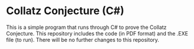 # Collatz Conjecture (C#)
This is a simple program that runs through C# to prove the Collatz Conjecture. This repository includes the code (in PDF format) and the .EXE file (to run). 
There will be no further changes to this repository.
